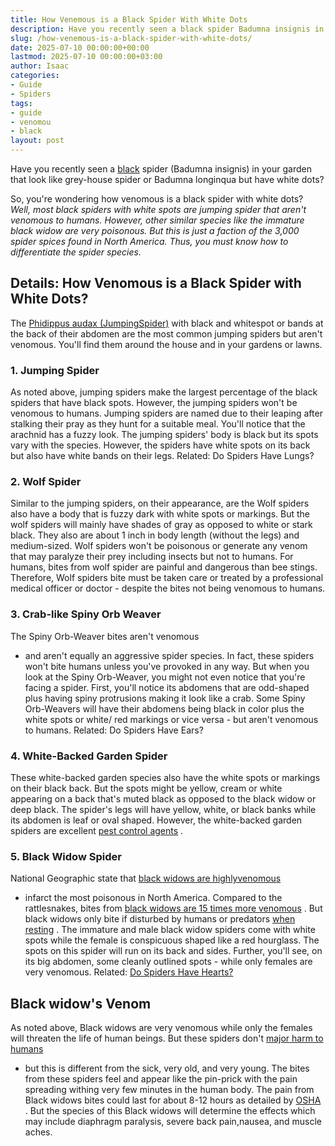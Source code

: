 ```yaml
---
title: How Venemous is a Black Spider With White Dots
description: Have you recently seen a black spider Badumna insignis in your garden that look like grey-house spider or Badumna longinqua but have white dots? So, you're...
slug: /how-venemous-is-a-black-spider-with-white-dots/
date: 2025-07-10 00:00:00+00:00
lastmod: 2025-07-10 00:00:00+03:00
author: Isaac
categories:
- Guide
- Spiders
tags:
- guide
- venomou
- black
layout: post
---
```

Have you recently seen a [black](https://pestpolicy.com/black-widow-spiders/) spider (Badumna insignis) in your garden that look like grey-house spider or Badumna longinqua but have white dots?

So, you're wondering how venomous is a black spider with white dots?
*Well, most black spiders with white spots are jumping spider that aren't venomous to humans. However, other similar species like the immature black widow are very poisonous. But this is just a faction of the 3,000 spider spices found in North America. Thus, you must know how to differentiate the spider species.*
## Details: How Venomous is a Black Spider with White Dots?
The
[Phidippus audax (JumpingSpider)](https://nature.mdc.mo.gov/discover-nature/field-guide/bold-jumper)
with black and whitespot or bands at the back of their abdomen are the most common jumping spiders but aren't venomous. You'll find them around the house and in your gardens or lawns.
### 1. Jumping Spider
As noted above, jumping spiders make the largest percentage of the black spiders that have black spots. However, the jumping spiders won't be venomous to humans.
Jumping spiders are named due to their leaping after stalking their pray as they hunt for a suitable meal. You'll notice that the arachnid has a fuzzy look.
The jumping spiders' body is black but its spots vary with the species. However, the spiders have white spots on its back but also have white bands on their legs.
Related:
Do Spiders Have Lungs?
### 2. Wolf Spider
Similar to the jumping spiders, on their appearance, are the Wolf spiders also have a body that is fuzzy dark with white spots or markings.
But the wolf spiders will mainly have shades of gray as opposed to white or stark black. They also are about 1 inch in body length (without the legs) and medium-sized.
Wolf spiders won't be poisonous or generate any venom that may paralyze their prey including insects but not to humans. For humans, bites from wolf spider are painful and dangerous than bee stings.
Therefore, Wolf spiders bite must be taken care or treated by a professional medical officer or doctor - despite the bites not being venomous to humans.
### 3. Crab-like Spiny Orb Weaver
The
Spiny Orb-Weaver bites aren't venomous
- and aren't equally an aggressive spider species. In fact, these spiders won't bite humans unless you've provoked in any way.
But when you look at the Spiny Orb-Weaver, you might not even notice that you're facing a spider. First, you'll notice its abdomens that are odd-shaped plus having spiny protrusions making it look like a crab.
Some Spiny Orb-Weavers will have their abdomens being black in color plus the white spots or white/ red markings or vice versa - but aren't venomous to humans.
Related:
Do Spiders Have Ears?
### 4. White-Backed Garden Spider
These white-backed garden species also have the white spots or markings on their black back.
But the spots might be yellow, cream or white appearing on a back that's muted black as opposed to the black widow or deep black.
The spider's legs will have yellow, white, or black banks while its abdomen is leaf or oval shaped. However, the white-backed garden spiders are excellent
[pest control agents](https://extension.oregonstate.edu/news/spiders-earn-their-keep-natural-pest-control-garden)
.
### 5. Black Widow Spider
National Geographic state that
[black widows are highlyvenomous](https://www.ncbi.nlm.nih.gov/books/NBK499987/)
- infarct the most poisonous in North America. Compared to the rattlesnakes, bites from
[black widows are 15 times more venomous](https://www.livescience.com/39919-black-widow-spiders.html)
.
But black widows only bite if disturbed by humans or predators
[when resting](https://pestpolicy.com/do-spiders-sleep/)
. The immature and male black widow spiders come with white spots while the female is conspicuous shaped like a red hourglass.
The spots on this spider will run on its back and sides. Further, you'll see, on its big abdomen, some cleanly outlined spots - while only females are very venomous.
Related:
[Do Spiders Have Hearts?](https://pestpolicy.com/do-spiders-have-hearts/)
## Black widow's Venom
As noted above, Black widows are very venomous while only the females will threaten the life of human beings. But these spiders don't
[major harm to humans](https://www.livescience.com/39702-first-person-black-widow-bite-sends-man-to-hospital.html)
- but this is different from the sick, very old, and very young.
The bites from these spiders feel and appear like the pin-prick with the pain spreading withing very few minutes in the human body. The pain from Black widows bites could last for about 8-12 hours as detailed by
[OSHA](https://www.osha.gov/OshDoc/data_Hurricane_Facts/black_widow_spider.pdf)
.
But the species of this Black widows will determine the effects which may include diaphragm paralysis, severe back pain,nausea, and muscle aches.
